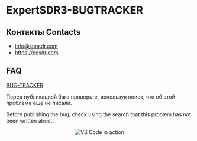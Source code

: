 # ExpertSDR3-BUGTRACKER

## Контакты Contacts
* info@sunsdr.com
* https://eesdr.com

## FAQ
[BUG-TRACKER](https://github.com/ValeraESDR3/ExpertSDR3-BUGTRACKER/issues)

Перед публикацией бага проверьте, используя поиск, что об этой проблеме еще не писали.

Before publishing the bug, check using the search that this problem has not been written about.

<p align="center">
  <img alt="VS Code in action" src="https://i.imgur.com/xgD6L43.gif">
</p>
